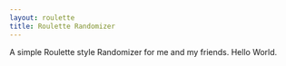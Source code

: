 ```yaml
---
layout: roulette
title: Roulette Randomizer
---
```


A simple Roulette style Randomizer for me and my friends.
Hello World. 
